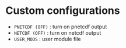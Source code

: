 # Custom configurations

- `PNETCDF (OFF)` : turn on pnetcdf output
- `NETCDF (OFF)` : turn on netcdf output
- `USER_MODS` : user module file
